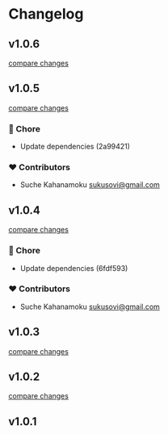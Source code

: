 # Changelog


## v1.0.6

[compare changes](https://undefined/undefined/compare/v1.0.5...v1.0.6)

## v1.0.5

[compare changes](https://undefined/undefined/compare/v1.0.4...v1.0.5)

### 🏡 Chore

- Update dependencies (2a99421)

### ❤️ Contributors

- Suche Kahanamoku <sukusovi@gmail.com>

## v1.0.4

[compare changes](https://undefined/undefined/compare/v1.0.3...v1.0.4)

### 🏡 Chore

- Update dependencies (6fdf593)

### ❤️ Contributors

- Suche Kahanamoku <sukusovi@gmail.com>

## v1.0.3

[compare changes](https://undefined/undefined/compare/v1.0.2...v1.0.3)

## v1.0.2

[compare changes](https://undefined/undefined/compare/v1.0.1...v1.0.2)

## v1.0.1

